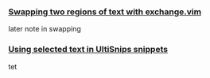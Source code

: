 ### [Swapping two regions of text with exchange.vim](http://media.vimcasts.org/videos/65/exchange.ogv)
later note in swapping

### [Using selected text in UltiSnips snippets](http://media.vimcasts.org/videos/68/ultisnips-selections.ogv)
tet